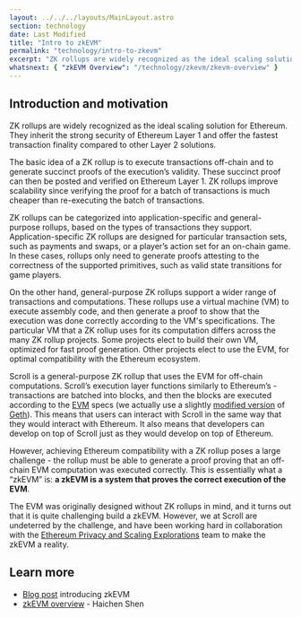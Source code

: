 ```yaml
---
layout: ../../../layouts/MainLayout.astro
section: technology
date: Last Modified
title: "Intro to zkEVM"
permalink: "technology/intro-to-zkevm"
excerpt: "ZK rollups are widely recognized as the ideal scaling solution for Ethereum."
whatsnext: { "zkEVM Overview": "/technology/zkevm/zkevm-overview" }
---
```


## Introduction and motivation

ZK rollups are widely recognized as the ideal scaling solution for Ethereum. They inherit the strong security of Ethereum Layer 1 and offer the fastest transaction finality compared to other Layer 2 solutions.

The basic idea of a ZK rollup is to execute transactions off-chain and to generate succinct proofs of the execution’s validity. These succinct proof can then be posted and verified on Ethereum Layer 1. ZK rollups improve scalability since verifying the proof for a batch of transactions is much cheaper than re-executing the batch of transactions.

ZK rollups can be categorized into application-specific and general-purpose rollups, based on the types of transactions they support. Application-specific ZK rollups are designed for particular transaction sets, such as payments and swaps, or a player’s action set for an on-chain game. In these cases, rollups only need to generate proofs attesting to the correctness of the supported primitives, such as valid state transitions for game players.

On the other hand, general-purpose ZK rollups support a wider range of transactions and computations. These rollups use a virtual machine (VM) to execute assembly code, and then generate a proof to show that the execution was done correctly according to the VM's specifications. The particular VM that a ZK rollup uses for its computation differs across the many ZK rollup projects. Some projects elect to build their own VM, optimized for fast proof generation. Other projects elect to use the EVM, for optimal compatibility with the Ethereum ecosystem.

Scroll is a general-purpose ZK rollup that uses the EVM for off-chain computations. Scroll’s execution layer functions similarly to Ethereum’s - transactions are batched into blocks, and then the blocks are executed according to the [EVM](https://ethereum.org/en/developers/docs/evm/) specs (we actually use a slightly [modified version](https://github.com/scroll-tech/go-ethereum) of [Geth](https://geth.ethereum.org/)). This means that users can interact with Scroll in the same way that they would interact with Ethereum. It also means that developers can develop on top of Scroll just as they would develop on top of Ethereum.

However, achieving Ethereum compatibility with a ZK rollup poses a large challenge - the rollup must be able to generate a proof proving that an off-chain EVM computation was executed correctly. This is essentially what a “zkEVM” is: **a zkEVM is a system that proves the correct execution of the EVM**.

The EVM was originally designed without ZK rollups in mind, and it turns out that it is quite challenging build a zkEVM. However, we at Scroll are undeterred by the challenge, and have been working hard in collaboration with the [Ethereum Privacy and Scaling Explorations](https://appliedzkp.org/) team to make the zkEVM a reality.

## Learn more

- [Blog post](https://scroll.io/blog/zkEVM) introducing zkEVM
- [zkEVM overview](https://youtu.be/NHwd-gJ8xg4) - Haichen Shen
